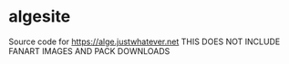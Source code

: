 # algesite
Source code for https://alge.justwhatever.net
THIS DOES NOT INCLUDE FANART IMAGES AND PACK DOWNLOADS
